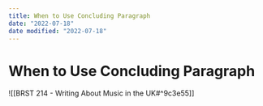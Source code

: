 ```yaml
---
title: When to Use Concluding Paragraph
date: "2022-07-18"
date modified: "2022-07-18"
---
```


# When to Use Concluding Paragraph
![[BRST 214 - Writing About Music in the UK#^9c3e55]]
